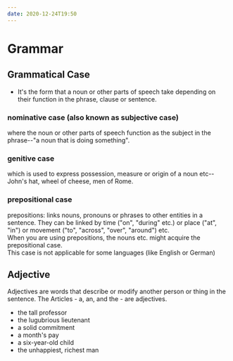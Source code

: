 ```yaml
---
date: 2020-12-24T19:50
---
```


# Grammar

## Grammatical Case
- It's the form that a noun or other parts of speech take depending on their function in the phrase, clause or sentence.

### nominative case (also known as subjective case) 
where the noun or other parts of speech function as the subject in the phrase--"a noun that is doing something".


### genitive case
which is used to express possession, measure or origin of a noun etc-- John's hat, wheel of cheese, men of Rome.

### prepositional case
prepositions: links nouns, pronouns or phrases to other entities in a sentence. They can be linked by time ("on", "during" etc.) or place ("at", "in") or movement ("to", "across", "over", "around") etc.  
When you are using prepositions, the nouns etc. might acquire the prepositional case.   
This case is not applicable for some languages (like English or German)


## Adjective
Adjectives are words that describe or modify another person or thing in the sentence. The Articles - a, an, and the - are adjectives.

- the tall professor
- the lugubrious lieutenant
- a solid commitment
- a month's pay
- a six-year-old child
- the unhappiest, richest man
